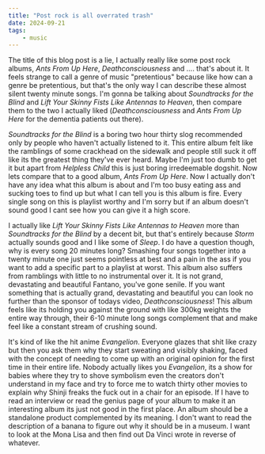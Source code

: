 ```yaml
---
title: "Post rock is all overrated trash"
date: 2024-09-21
tags:
    - music
---
```


The title of this blog post is a lie, I actually really like some post rock albums, *Ants From Up Here*, *Deathconsciousness* and .... that's about it. It feels strange to call a genre of music "pretentious" because like how can a genre be pretentious, but that's the only way I can describe these almost silent twenty minute songs. I'm gonna be talking about *Soundtracks for the Blind* and *Lift Your Skinny Fists Like Antennas to Heaven*, then compare them to the two I actually liked (*Deathconsciousness* and *Ants From Up Here* for the dementia patients out there).

*Soundtracks for the Blind* is a boring two hour thirty slog recommended only by people who haven't actually listened to it. This entire album felt like the ramblings of some crackhead on the sidewalk and people still suck it off like its the greatest thing they've ever heard. Maybe I'm just too dumb to get it but apart from *Helpless Child* this is just boring irredeemable dogshit. Now lets compare that to a good album, *Ants From Up Here*. Now I actually don't have any idea what this album is about and I'm too busy eating ass and sucking toes to find up but what I can tell you is this album is fire. Every single song on this is playlist worthy and I'm sorry but if an album doesn't sound good I cant see how you can give it a high score.

I actually like *Lift Your Skinny Fists Like Antennas to Heaven* more than *Soundtracks for the Blind* by a decent bit, but that's entirely because *Storm* actually sounds good and I like some of *Sleep*. I do have a question though, why is every song 20 minutes long? Smashing four songs together into a twenty minute one just seems pointless at best and a pain in the ass if you want to add a specific part to a playlist at worst. This album also suffers from ramblings with little to no instrumental over it. It is not grand, devastating and beautiful Fantano, you've gone senile. If you want something that is actually grand, devastating and beautiful you can look no further than the sponsor of todays video, *Deathconsciousness*! This album feels like its holding you against the ground with like 300kg weights the entire way through, their 6-10 minute long songs complement that and make feel like a constant stream of crushing sound.

It's kind of like the hit anime *Evangelion*. Everyone glazes that shit like crazy but then you ask them why they start sweating and visibly shaking, faced with the concept of needing to come up with an original opinion for the first time in their entire life. Nobody actually likes you *Evangelion*, its a show for babies where they try to shove symbolism even the creators don't understand in my face and try to force me to watch thirty other movies to explain why Shinji freaks the fuck out in a chair for an episode. If I have to read an interview or read the genius page of your album to make it an interesting album its just  not good in the first place. An album should be a standalone product complemented by its meaning. I don't want to read the description of a banana to figure out why it should be in a museum. I want to look at the Mona Lisa and then find out Da Vinci wrote in reverse of whatever.
